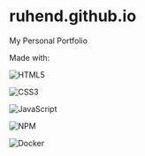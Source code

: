 # ruhend.github.io
My Personal Portfolio

Made with:

  ![HTML5](https://img.shields.io/badge/-HTML5-333333?style=flat-square&logo=HTML5)
  
  ![CSS3](https://img.shields.io/badge/-CSS-333333?style=flat-square&logo=CSS3)
  
  ![JavaScript](https://img.shields.io/badge/-JavaScript-333333?style=flat-square&logo=javascript)
  
  ![NPM](https://img.shields.io/badge/-npm-333333?style=flat-square&logo=npm)
  
  ![Docker](https://img.shields.io/badge/-Docker-333333?style=flat-square&logo=docker)
